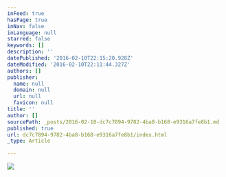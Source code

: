 ```yaml
---
inFeed: true
hasPage: true
inNav: false
inLanguage: null
starred: false
keywords: []
description: ''
datePublished: '2016-02-10T22:15:20.928Z'
dateModified: '2016-02-10T22:11:44.327Z'
authors: []
publisher:
  name: null
  domain: null
  url: null
  favicon: null
title: ''
author: []
sourcePath: _posts/2016-02-10-dc7c7894-9782-4ba8-b168-e9316a7fe8b1.md
published: true
url: dc7c7894-9782-4ba8-b168-e9316a7fe8b1/index.html
_type: Article

---
```

![](https://the-grid-user-content.s3-us-west-2.amazonaws.com/d2592eb5-74f6-4ad4-b38f-e59aa27e0173.jpg)